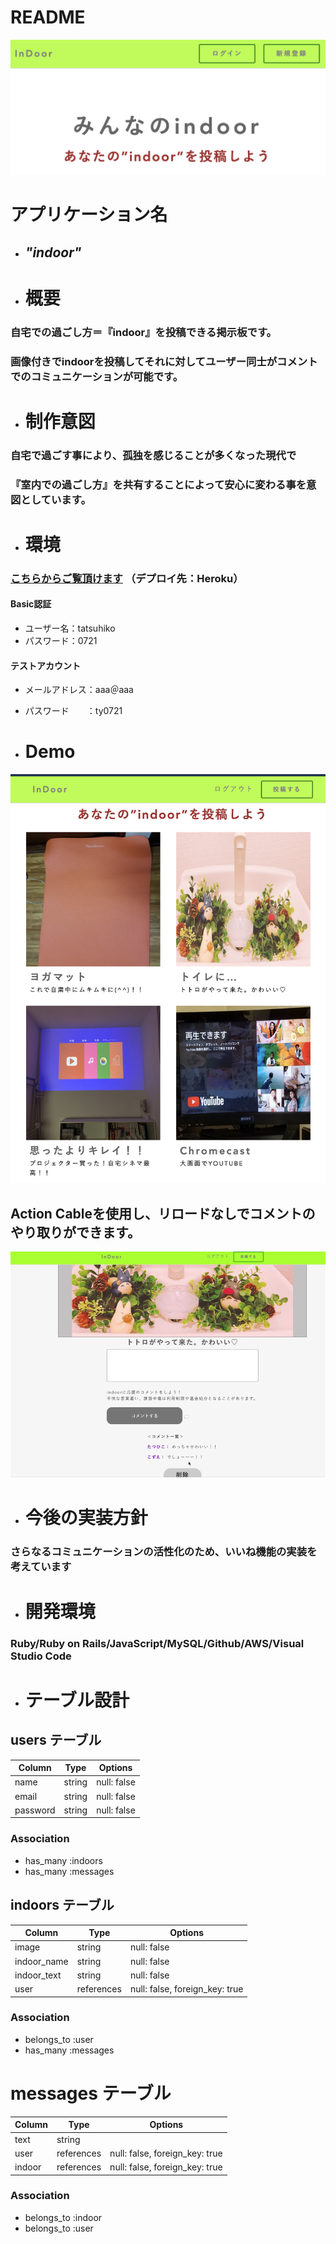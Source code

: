 # README
![トップページ](https://github.com/t-yoshida0721/indoor-28855/blob/master/%E3%82%B9%E3%82%AF%E3%83%AA%E3%83%BC%E3%83%B3%E3%82%B7%E3%83%A7%E3%83%83%E3%83%88%202020-09-24%2018.05.00.png)    


# **アプリケーション名**
- ## *"indoor"* 

- # **概要**
### 自宅での過ごし方＝『indoor』を投稿できる掲示板です。  
### 画像付きでindoorを投稿してそれに対してユーザー同士がコメントでのコミュニケーションが可能です。


- # **制作意図**  
### 自宅で過ごす事により、孤独を感じることが多くなった現代で  
### 『室内での過ごし方』を共有することによって安心に変わる事を意図としています。

- # **環境**
### [こちらからご覧頂けます](https://indoor-28855.herokuapp.com/) （デプロイ先：Heroku）  
#### Basic認証　　　  
- ユーザー名：tatsuhiko　
- パスワード：0721
#### テストアカウント　　
- メールアドレス：aaa＠aaa　
- パスワード　　：ty0721

- # **Demo**
![Demo](https://github.com/t-yoshida0721/indoor-28855/blob/master/%E3%82%B9%E3%82%AF%E3%83%AA%E3%83%BC%E3%83%B3%E3%82%B7%E3%83%A7%E3%83%83%E3%83%88%202020-09-25%2012.13.17.png)  
## Action Cableを使用し、リロードなしでコメントのやり取りができます。

![Demo動画](https://github.com/t-yoshida0721/indoor-28855/blob/master/%E7%94%BB%E9%9D%A2%E5%8F%8E%E9%8C%B2%202020-09-25%2013.53.08%E3%81%AE%E3%82%B3%E3%83%92%E3%82%9A%E3%83%BC2.gif)

- # **今後の実装方針**
### さらなるコミュニケーションの活性化のため、いいね機能の実装を考えています 

- # **開発環境**
### Ruby/Ruby on Rails/JavaScript/MySQL/Github/AWS/Visual Studio Code


- # テーブル設計

## users テーブル

| Column   | Type   | Options     |
| -------- | ------ | ----------- |
| name     | string | null: false |
| email    | string | null: false |
| password | string | null: false |

### Association

- has_many :indoors
- has_many :messages

## indoors テーブル

| Column      | Type       | Options                        |
| ------------|------------| -------------------------------|
| image       | string     | null: false                    |
| indoor_name | string     | null: false                    |
| indoor_text | string     | null: false                    |
| user        | references | null: false, foreign_key: true |

### Association

- belongs_to :user
- has_many :messages

# messages テーブル

| Column  | Type       | Options                        |
| ------- | ---------- | ------------------------------ |
| text    | string     |                                |
| user    | references | null: false, foreign_key: true |
| indoor  | references | null: false, foreign_key: true |

### Association

- belongs_to :indoor
- belongs_to :user
